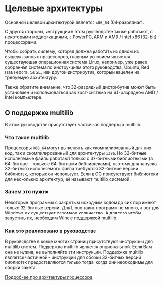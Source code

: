 # Целевые архитектуры

Основной целевой архитектурой является `x86_64` (64-разрядная).

С другой стороны, инструкции в этом руководстве также работают, с некоторыми модификациями, с PowerPC, ARM и AMD / Intel x86 (32-bit) процессорами.

Чтобы собрать систему, которая должна работать на одном из вышеуказанных процессоров, главным условием является существующая операционная система Linux, например, уже ранее собранная система по инструкциям этого руководства, Ubuntu, Red Hat/Fedora, SuSE, или другой дистрибутив, который нацелен на требуемую архитектуру.

Также обратите внимание, что 32-разрядный дистрибутив может быть установлен и использоваться как хост-система на 64-разрядном AMD / Intel компьютере.

## О поддержке multilib

В этом руководстве присутствует частичная поддержка multilib.

### Что такое multilib

Процессоры `X86_64` могут выполнять как скомпилированный для них код, так и скомпилированный для архитектуры `i386`.
Но 32-битные исполняемые файлы работают только с 32-битными библиотеками (а 64-битные - только с 64-битными библиотеками), поэтому для запуска 32-битного исполняемого файла требуются 32-битные версии библиотек, которые он использует.
Если в ОС присутствуют библиотеки для нескольких архитектур, её называют multilib системой.

### Зачем это нужно

Некоторые программы с закрытым исходным кодом до сих пор имеют только 32-битные версии. Для Linux таких программ не много, а вот для Windows их существует огромное количество. А для того чтобы запустить их, необходим Wine с поддержкой multilib.

### Как это реализовано в руководстве

В руководстве в конце многих страниц присутствуют инструкции для multilib систем. Поддержка multilib является опциональной. Если Вам она не нужна, не выполняйте эти инструкции.
Поддержка multilib является частичной - инструкции для сборки 32-битных версий библиотек предоставляются только тогда, когда они необходимы для сборки пакета.

[Подробнее про архитектуры процессора](additional/cpu-arch).
